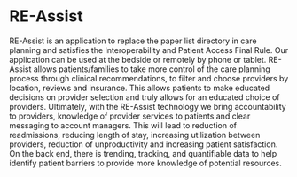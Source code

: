 # RE-Assist
RE-Assist is an application to replace the paper list directory in care planning and satisfies the Interoperability and Patient Access Final Rule. Our application can be used at the bedside or remotely by phone or tablet. RE-Assist allows patients/families to take more control of the care planning process through clinical recommendations, to filter and choose providers by location, reviews and insurance. This allows patients to make educated decisions on provider selection and truly allows for an educated choice of providers. Ultimately, with the RE-Assist technology we bring accountability to providers, knowledge of provider services to patients and clear messaging to account managers. This will lead to reduction of readmissions, reducing length of stay, increasing utilization between providers, reduction of unproductivity and increasing patient satisfaction. On the back end, there is trending, tracking, and quantifiable data to help identify patient barriers to provide more knowledge of potential resources.
